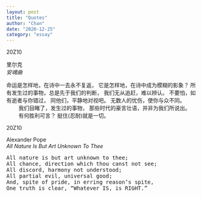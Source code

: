 ```yaml
---
layout: post
title: "Quotes"
author: "Chan"
date: "2020-12-25"
category: "essay"
---
```


<div class="entries">
  <div id="20Z10" class="entry book">
     <span class="time">20Z10</span>
     <span class="left"></span>
     <span class="middle"><p><span>里尔克</span><br><span><i>安魂曲</i></span></p></span>
     <span class="right"><p>
     命运是怎样地，在诗中一去永不复返，   
     它是怎样地，在诗中成为模糊的影象？  
     所有发生过的事物，总是先于我们的判断， 
     我们无从追赶，难以辨认。 
     不要怕，如有逝者与你错过， 
     同他们，平静地对视吧。 
     无数人的忧伤，使你与众不同。 
　　 
     我们目睹了，发生过的事物， 
     那些时代的豪言壮语，并非为我们所说出。 
　　 
     有何胜利可言？ 
     挺住(忍耐)就是一切。</p></span>
  </div>
  <div id="20Z10-1" class="entry book">
     <span class="time">20Z10</span>
     <span class="left"></span>
     <span class="middle"><p><span>Alexander Pope</span><br><span><i>All Nature Is But Art Unknown To Thee</i></span></p></span>
     <span class="right"><pre>
All nature is but art unknown to thee;    
All chance, direction which thou canst not see;    
All discord, harmony not understood;     
All partial evil, universal good;    
And, spite of pride, in erring reason’s spite,   
One truth is clear, “Whatever IS, is RIGHT.”</pre></span>
  </div>
</div>
